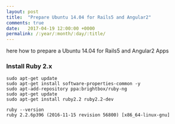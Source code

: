 ```yaml
---
layout: post
title:  "Prepare Ubuntu 14.04 for Rails5 and Angular2"
comments: true
date:   2017-04-19 12:00:00 +0000
permalink: /:year/:month/:day/:title/
---
```


here how to prepare a Ubuntu 14.04 for Rails5 and Angular2 Apps

### Install Ruby 2.x

```
sudo apt-get update
sudo apt-get install software-properties-common -y
sudo apt-add-repository ppa:brightbox/ruby-ng
sudo apt-get update
sudo apt-get install ruby2.2 ruby2.2-dev

ruby --version
ruby 2.2.6p396 (2016-11-15 revision 56800) [x86_64-linux-gnu]
```
